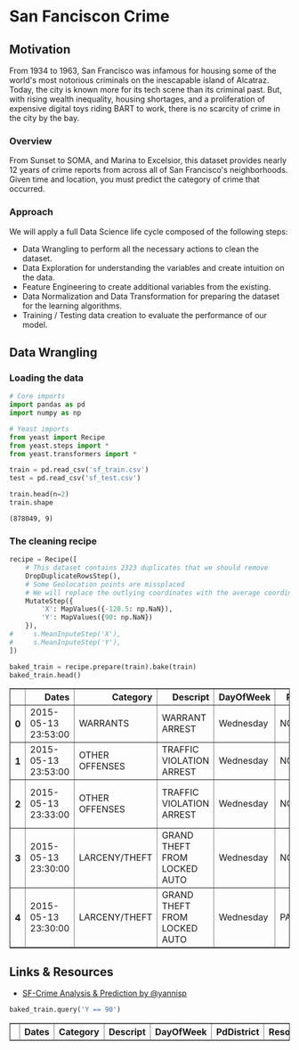 # San Fanciscon Crime

## Motivation

From 1934 to 1963, San Francisco was infamous for housing some of the world's most notorious criminals on the inescapable island of Alcatraz. Today, the city is known more for its tech scene than its criminal past. But, with rising wealth inequality, housing shortages, and a proliferation of expensive digital toys riding BART to work, there is no scarcity of crime in the city by the bay.

### Overview

From Sunset to SOMA, and Marina to Excelsior, this dataset provides nearly 12 years of crime reports from across all of San Francisco's neighborhoods. Given time and location, you must predict the category of crime that occurred.

### Approach

We will apply a full Data Science life cycle composed of the following steps:

- Data Wrangling to perform all the necessary actions to clean the dataset.
- Data Exploration for understanding the variables and create intuition on the data.
- Feature Engineering to create additional variables from the existing.
- Data Normalization and Data Transformation for preparing the dataset for the learning algorithms.
- Training / Testing data creation to evaluate the performance of our model.


## Data Wrangling

### Loading the data


```python
# Core imports
import pandas as pd
import numpy as np

# Yeast imports
from yeast import Recipe
from yeast.steps import *
from yeast.transformers import *
```


```python
train = pd.read_csv('sf_train.csv')
test = pd.read_csv('sf_test.csv')
```


```python
train.head(n=2)
train.shape
```




    (878049, 9)



### The cleaning recipe


```python
recipe = Recipe([
    # This dataset contains 2323 duplicates that we should remove
    DropDuplicateRowsStep(),
    # Some Geolocation points are missplaced
    # We will replace the outlying coordinates with the average coordinates
    MutateStep({
        'X': MapValues({-120.5: np.NaN}),
        'Y': MapValues({90: np.NaN})
    }),
#     s.MeanInputeStep('X'),
#     s.MeanInputeStep('Y'),
])
```


```python
baked_train = recipe.prepare(train).bake(train)
baked_train.head()
```




<div>
<style scoped>
    .dataframe tbody tr th:only-of-type {
        vertical-align: middle;
    }

    .dataframe tbody tr th {
        vertical-align: top;
    }

    .dataframe thead th {
        text-align: right;
    }
</style>
<table border="1" class="dataframe">
  <thead>
    <tr style="text-align: right;">
      <th></th>
      <th>Dates</th>
      <th>Category</th>
      <th>Descript</th>
      <th>DayOfWeek</th>
      <th>PdDistrict</th>
      <th>Resolution</th>
      <th>Address</th>
      <th>X</th>
      <th>Y</th>
    </tr>
  </thead>
  <tbody>
    <tr>
      <th>0</th>
      <td>2015-05-13 23:53:00</td>
      <td>WARRANTS</td>
      <td>WARRANT ARREST</td>
      <td>Wednesday</td>
      <td>NORTHERN</td>
      <td>ARREST, BOOKED</td>
      <td>OAK ST / LAGUNA ST</td>
      <td>-122.425892</td>
      <td>37.774599</td>
    </tr>
    <tr>
      <th>1</th>
      <td>2015-05-13 23:53:00</td>
      <td>OTHER OFFENSES</td>
      <td>TRAFFIC VIOLATION ARREST</td>
      <td>Wednesday</td>
      <td>NORTHERN</td>
      <td>ARREST, BOOKED</td>
      <td>OAK ST / LAGUNA ST</td>
      <td>-122.425892</td>
      <td>37.774599</td>
    </tr>
    <tr>
      <th>2</th>
      <td>2015-05-13 23:33:00</td>
      <td>OTHER OFFENSES</td>
      <td>TRAFFIC VIOLATION ARREST</td>
      <td>Wednesday</td>
      <td>NORTHERN</td>
      <td>ARREST, BOOKED</td>
      <td>VANNESS AV / GREENWICH ST</td>
      <td>-122.424363</td>
      <td>37.800414</td>
    </tr>
    <tr>
      <th>3</th>
      <td>2015-05-13 23:30:00</td>
      <td>LARCENY/THEFT</td>
      <td>GRAND THEFT FROM LOCKED AUTO</td>
      <td>Wednesday</td>
      <td>NORTHERN</td>
      <td>NONE</td>
      <td>1500 Block of LOMBARD ST</td>
      <td>-122.426995</td>
      <td>37.800873</td>
    </tr>
    <tr>
      <th>4</th>
      <td>2015-05-13 23:30:00</td>
      <td>LARCENY/THEFT</td>
      <td>GRAND THEFT FROM LOCKED AUTO</td>
      <td>Wednesday</td>
      <td>PARK</td>
      <td>NONE</td>
      <td>100 Block of BRODERICK ST</td>
      <td>-122.438738</td>
      <td>37.771541</td>
    </tr>
  </tbody>
</table>
</div>



## Links & Resources

- [SF-Crime Analysis & Prediction by @yannisp](https://www.kaggle.com/yannisp/sf-crime-analysis-prediction)


```python
baked_train.query('Y == 90')
```




<div>
<style scoped>
    .dataframe tbody tr th:only-of-type {
        vertical-align: middle;
    }

    .dataframe tbody tr th {
        vertical-align: top;
    }

    .dataframe thead th {
        text-align: right;
    }
</style>
<table border="1" class="dataframe">
  <thead>
    <tr style="text-align: right;">
      <th></th>
      <th>Dates</th>
      <th>Category</th>
      <th>Descript</th>
      <th>DayOfWeek</th>
      <th>PdDistrict</th>
      <th>Resolution</th>
      <th>Address</th>
      <th>X</th>
      <th>Y</th>
    </tr>
  </thead>
  <tbody>
  </tbody>
</table>
</div>




```python

```
